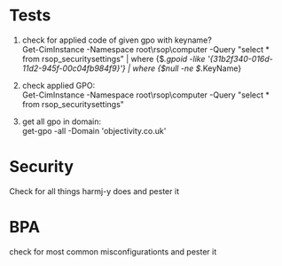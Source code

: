# Tests

1. check for applied code of given gpo with keyname?  
Get-CimInstance -Namespace root\rsop\computer -Query "select * from rsop_securitysettings" | where {$_.gpoid -like '*{31b2f340-016d-11d2-945f-00c04fb984f9}*'} | where {$null -ne $_.KeyName}

2. check applied GPO:  
Get-CimInstance -Namespace root\rsop\computer -Query "select * from rsop_securitysettings"

3. get all gpo in domain:  
get-gpo -all -Domain 'objectivity.co.uk'






# Security
Check for all things harmj-y does and pester it


# BPA  
check for most common misconfigurationts and pester it
